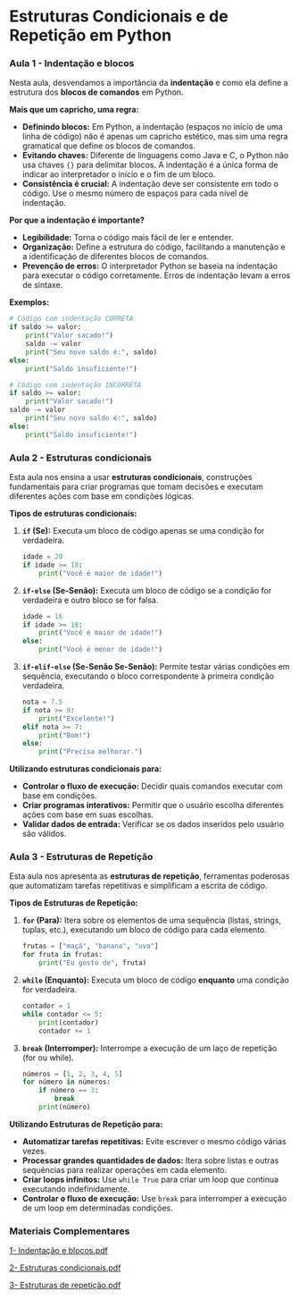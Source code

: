 # Estruturas Condicionais e de Repetição em Python

### Aula 1 - Indentação e blocos

Nesta aula, desvendamos a importância da **indentação** e como ela define a estrutura dos **blocos de comandos** em Python.

**Mais que um capricho, uma regra:**

- **Definindo blocos:** Em Python, a indentação (espaços no início de uma linha de código) não é apenas um capricho estético, mas sim uma regra gramatical que define os blocos de comandos.
- **Evitando chaves:** Diferente de linguagens como Java e C, o Python não usa chaves `{}` para delimitar blocos. A indentação é a única forma de indicar ao interpretador o início e o fim de um bloco.
- **Consistência é crucial:** A indentação deve ser consistente em todo o código. Use o mesmo número de espaços para cada nível de indentação.

**Por que a indentação é importante?**

- **Legibilidade:** Torna o código mais fácil de ler e entender.
- **Organização:** Define a estrutura do código, facilitando a manutenção e a identificação de diferentes blocos de comandos.
- **Prevenção de erros:** O interpretador Python se baseia na indentação para executar o código corretamente. Erros de indentação levam a erros de sintaxe.

**Exemplos:**

```python
# Código com indentação CORRETA
if saldo >= valor:
    print("Valor sacado!")
    saldo -= valor
    print("Seu novo saldo é:", saldo)
else:
    print("Saldo insuficiente!")

# Código com indentação INCORRETA
if saldo >= valor:
    print("Valor sacado!")
saldo -= valor
    print("Seu novo saldo é:", saldo)
else:
    print("Saldo insuficiente!")

```

### Aula 2 - Estruturas condicionais

Esta aula nos ensina a usar **estruturas condicionais**, construções fundamentais para criar programas que tomam decisões e executam diferentes ações com base em condições lógicas.

**Tipos de estruturas condicionais:**

1. **`if` (Se):** Executa um bloco de código apenas se uma condição for verdadeira.
    
    ```python
    idade = 20
    if idade >= 18:
        print("Você é maior de idade!")
    
    ```
    
2. **`if-else` (Se-Senão):** Executa um bloco de código se a condição for verdadeira e outro bloco se for falsa.
    
    ```python
    idade = 16
    if idade >= 18:
        print("Você é maior de idade!")
    else:
        print("Você é menor de idade!")
    
    ```
    
3. **`if-elif-else` (Se-Senão Se-Senão):** Permite testar várias condições em sequência, executando o bloco correspondente à primeira condição verdadeira.
    
    ```python
    nota = 7.5
    if nota >= 9:
        print("Excelente!")
    elif nota >= 7:
        print("Bom!")
    else:
        print("Precisa melhorar.")
    
    ```
    

**Utilizando estruturas condicionais para:**

- **Controlar o fluxo de execução:** Decidir quais comandos executar com base em condições.
- **Criar programas interativos:** Permitir que o usuário escolha diferentes ações com base em suas escolhas.
- **Validar dados de entrada:** Verificar se os dados inseridos pelo usuário são válidos.

### Aula 3 - Estruturas de Repetição

Esta aula nos apresenta as **estruturas de repetição**, ferramentas poderosas que automatizam tarefas repetitivas e simplificam a escrita de código.

**Tipos de Estruturas de Repetição:**

1. **`for` (Para):** Itera sobre os elementos de uma sequência (listas, strings, tuplas, etc.), executando um bloco de código para cada elemento.
    
    ```python
    frutas = ["maçã", "banana", "uva"]
    for fruta in frutas:
        print("Eu gosto de", fruta)
    
    ```
    
2. **`while` (Enquanto):** Executa um bloco de código **enquanto** uma condição for verdadeira.
    
    ```python
    contador = 1
    while contador <= 5:
        print(contador)
        contador += 1
    
    ```
    
3. **`break` (Interromper):** Interrompe a execução de um laço de repetição (for ou while).
    
    ```python
    números = [1, 2, 3, 4, 5]
    for número in números:
        if número == 3:
            break
        print(número)
    
    ```
    

**Utilizando Estruturas de Repetição para:**

- **Automatizar tarefas repetitivas:** Evite escrever o mesmo código várias vezes.
- **Processar grandes quantidades de dados:** Itera sobre listas e outras sequências para realizar operações em cada elemento.
- **Criar loops infinitos:** Use `while True` para criar um loop que continua executando indefinidamente.
- **Controlar o fluxo de execução:** Use `break` para interromper a execução de um loop em determinadas condições.

### Materiais Complementares

[1- Indentação e blocos.pdf](https://github.com/BeatrizVencio/bootcamp_dio_engenharia_dados_py/blob/main/1-%20Sintaxe%20Básica%20com%20Python/2-%20Estruturas%20Condicionais%20e%20de%20Repetição%20em%20Python/Materiais%20Complementares/1-%20Indentação%20e%20blocos.pdf)

[2- Estruturas condicionais.pdf](https://github.com/BeatrizVencio/bootcamp_dio_engenharia_dados_py/blob/main/1-%20Sintaxe%20Básica%20com%20Python/2-%20Estruturas%20Condicionais%20e%20de%20Repetição%20em%20Python/Materiais%20Complementares/2-%20Estruturas%20condicionais.pdf)

[3- Estruturas de repetição.pdf](https://github.com/BeatrizVencio/bootcamp_dio_engenharia_dados_py/blob/main/1-%20Sintaxe%20Básica%20com%20Python/2-%20Estruturas%20Condicionais%20e%20de%20Repetição%20em%20Python/Materiais%20Complementares/3-%20Estruturas%20de%20repetição.pdf)
